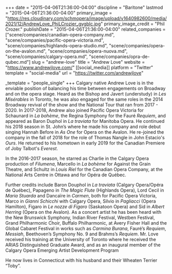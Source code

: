 +++
date = "2015-04-06T21:36:00-04:00"
discipline = "Baritone"
lastmod = "2015-04-06T21:36:00-04:00"
primary_image = "https://res.cloudinary.com/schmopera/image/upload/v1640982600/media/2021/12/AndrewLove_PhiLCrozier_gvgblc.jpg"
primary_image_credit = "Phil Crozer."
publishDate = "2015-04-06T21:36:00-04:00"
related_companies = ["scene/companies/canadian-opera-company.md", "scene/companies/pacific-opera-victoria.md", "scene/companies/highlands-opera-studio.md", "scene/companies/opera-on-the-avalon.md", "scene/companies/opera-nuova.md", "scene/companies/calgary-opera.md", "scene/companies/opra-de-qubec.md"]
slug = "andrew-love"
title = "Andrew Love"
website = "https://www.andrewjlove.com/"
[[social_media]]
platform = "Twitter"
template = "social-media"
url = "https://twitter.com/andrewjlove"

_template = "people_single"
+++
Calgary native Andrew Love is in the enviable position of balancing his time between engagements on Broadway and on the opera stage. Heard as the Bishop and Javert (understudy) in _Les Misérables_ in Toronto, he was also engaged for the same roles in the 2014 Broadway revival of the show and the National Tour that ran from 2017 - 2020. In 2017-2018, Andrew also joined Pacific Opera Victoria for Schaunard in _La bohème_, the Regina Symphony for the Fauré _Requiem_, and appeared as Baron Duphol in _La traviata_ for Manitoba Opera. He continued his 2018 season in St. John’s where he made his company and role debut singing Hannah Before in _As One_ for Opera on the Avalon. He re-joined the company in the fall of 2018 for the role of Thomas Nangle in John Estacio's _Ours_. He returned to his hometown in early 2019 for the Canadian Premiere of Joby Talbot's _Everest_.

In the 2016-2017 season, he starred as Charlie in the Calgary Opera production of _Filumena_, Marcello in _La bohème_ for Against the Grain Theatre, and Schultz in _Louis Riel_ for the Canadian Opera Company, at the National Arts Centre in Ottawa and for Opéra de Québec.

Further credits include Baron Douphol in _La traviata_ (Calgary Opera/Opéra de Québec), Papageno in _The Magic Flute_ (Highlands Opera), Lord Cecil in _Maria Stuarda_ and Dancaïre in _Carmen_, both for Pacific Opera Victoria, Marco in _Gianni Schicchi_ with Calgary Opera, Silvio in _Pagliacci_ (Opera Hamilton), Figaro in _Le nozze di Figaro_ (Saskatoon Opera) and Sid in _Albert Herring_ (Opera on the Avalon). As a concert artist he has been heard with the New Brunswick Symphony, Indian River Festival, Westben Festival, Grand Philharmonic Choir, Buffalo Philharmonic, at Avery Fisher Hall and the Global Cabaret Festival in works such as _Carmina Burana_, Fauré’s _Requiem_, _Messiah_, Beethoven’s Symphony No. 9 and Brahms’s _Requiem_. Mr. Love received his training at the University of Toronto where he received the ARIAS Distinguished Graduate Award, and as an inaugural member of the Calgary Opera Emerging Artist Development Program

He now lives in Connecticut with his husband and their Wheaten Terrier “Toby”.